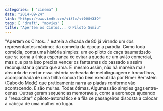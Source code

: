 ```yaml
---
categories: [ "cinema" ]
date: "2014-09-24"
link: "https://www.imdb.com/title/tt0080339"
tags: [ "draft", "movies" ]
title: "Apertem os Cintos... O Piloto Sumiu"
---
```

"Apertem os Cintos..." estreia a década de 80 já virando um dos representantes máximos da comédia da época: a paródia. Como toda comédia, conta uma história simples: um ex-piloto de caça traumatizado que se torna a única esperança de evitar a queda de um avião comercial, mas que para isso precisa vencer os fantasmas do passado e assim reconquistar a garota que ama. E, mesmo assim, não há maneira mais absurda de contar essa história recheada de metalinguagem e trocadilhos, acompanhada de uma trilha sonora tão bem executada por Elmer Bernstein (Cabo do Medo) que praticamente narra as piadas conforme vão acontecendo. E são muitas. Todas ótimas. Algumas são simples gags entre-cenas. Outras geram sequências memoráveis, como a aeromoça ajudando a "ressucitar" o piloto-automático e a fila de passageiros disposta a colocar a cabeça de uma mulher no lugar.
